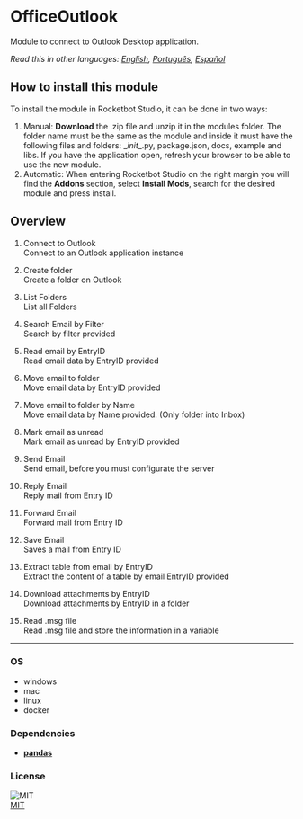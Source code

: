 



# OfficeOutlook
  
Module to connect to Outlook Desktop application.  

*Read this in other languages: [English](README.md), [Português](README.pr.md), [Español](README.es.md)*

## How to install this module
  
To install the module in Rocketbot Studio, it can be done in two ways:
1. Manual: __Download__ the .zip file and unzip it in the modules folder. The folder name must be the same as the module and inside it must have the following files and folders: \__init__.py, package.json, docs, example and libs. If you have the application open, refresh your browser to be able to use the new module.
2. Automatic: When entering Rocketbot Studio on the right margin you will find the **Addons** section, select **Install Mods**, search for the desired module and press install.  


## Overview


1. Connect to Outlook  
Connect to an Outlook application instance

2. Create folder  
Create a folder on Outlook

3. List Folders  
List all Folders

4. Search Email by Filter  
Search by filter provided

5. Read email by EntryID  
Read email data by EntryID provided

6. Move email to folder  
Move email data by EntryID provided

7. Move email to folder by Name  
Move email data by Name provided. (Only folder into Inbox)

8. Mark email as unread  
Mark email as unread by EntryID provided

9. Send Email  
Send email, before you must configurate the server

10. Reply Email  
Reply mail from Entry ID

11. Forward Email  
Forward mail from Entry ID

12. Save Email  
Saves a mail from Entry ID

13. Extract table from email by EntryID  
Extract the content of a table by email EntryID provided

14. Download attachments by EntryID  
Download attachments by EntryID in a folder

15. Read .msg file  
Read .msg file and store the information in a variable  




----
### OS

- windows
- mac
- linux
- docker

### Dependencies
- [**pandas**](https://pypi.org/project/pandas/)
### License
  
![MIT](https://camo.githubusercontent.com/107590fac8cbd65071396bb4d04040f76cde5bde/687474703a2f2f696d672e736869656c64732e696f2f3a6c6963656e73652d6d69742d626c75652e7376673f7374796c653d666c61742d737175617265)  
[MIT](http://opensource.org/licenses/mit-license.ph)